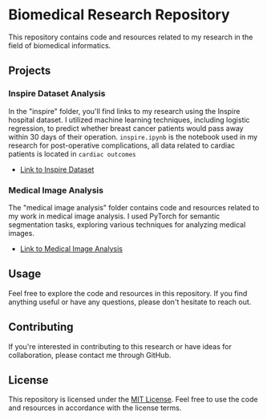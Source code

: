 # Biomedical Research Repository

This repository contains code and resources related to my research in the field of biomedical informatics.

## Projects

### Inspire Dataset Analysis
In the "inspire" folder, you'll find links to my research using the Inspire hospital dataset. I utilized machine learning techniques, including logistic regression, to predict whether breast cancer patients would pass away within 30 days of their operation. `inspire.ipynb` is the notebook used in my research for post-operative complications, all data related to cardiac patients is located in `cardiac outcomes`

- [Link to Inspire Dataset](https://physionet.org/content/inspire/1.2/)

### Medical Image Analysis
The "medical image analysis" folder contains code and resources related to my work in medical image analysis. I used PyTorch for semantic segmentation tasks, exploring various techniques for analyzing medical images.

- [Link to Medical Image Analysis](https://github.com/hofmannj0n/biomedical-research/tree/main/medical%20image%20analysis)

## Usage
Feel free to explore the code and resources in this repository. If you find anything useful or have any questions, please don't hesitate to reach out.

## Contributing
If you're interested in contributing to this research or have ideas for collaboration, please contact me through GitHub.

## License
This repository is licensed under the [MIT License](https://opensource.org/licenses/MIT). Feel free to use the code and resources in accordance with the license terms.

